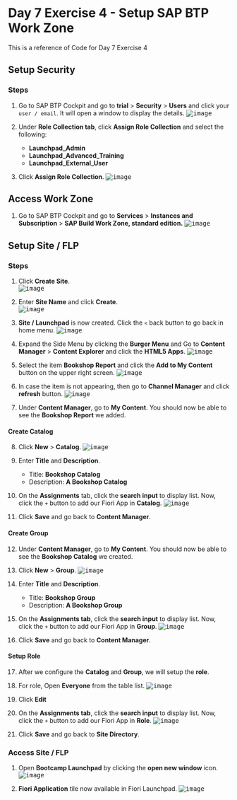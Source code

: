 # Day 7 Exercise 4 - Setup SAP BTP Work Zone
This is a reference of Code for Day 7 Exercise 4

## Setup Security
### Steps
1. Go to SAP BTP Cockpit and go to **trial** > **Security** > **Users** and click your `user / email`. It will open a window to display the details.
<kbd> ![image](https://github.com/takaobaltazar/sap-capm-bookshop/assets/9301953/adf925c5-d112-46a9-9442-fc6aa4502dec) </kbd> <br>   

2. Under **Role Collection tab**, click **Assign Role Collection** and select the following:
    - **Launchpad_Admin**
    - **Launchpad_Advanced_Training**
    - **Launchpad_External_User**
3. Click **Assign Role Collection**.
<kbd> ![image](https://github.com/takaobaltazar/sap-capm-bookshop/assets/9301953/313a7e0b-e34c-4b04-90aa-b0ef4057e936) </kbd>

## Access Work Zone
1. Go to SAP BTP Cockpit and go to **Services** > **Instances and Subscription** > **SAP Build Work Zone, standard edition.**
<kbd> ![image](https://github.com/takaobaltazar/sap-capm-bookshop/assets/9301953/4e3d7b85-1874-4982-94bd-7140c3130223) </kbd>

## Setup Site / FLP
### Steps
1. Click **Create Site**.               
<kbd> ![image](https://github.com/takaobaltazar/sap-capm-bookshop/assets/9301953/cc932fd2-4aa0-4e1f-a7d6-998330ce75bf) </kbd>

2. Enter **Site Name** and click **Create**.   
<kbd> ![image](https://github.com/takaobaltazar/sap-capm-bookshop/assets/9301953/2f7be54c-9956-4613-a752-8b839a51871b) </kbd>

3. **Site / Launchpad** is now created. Click the `<` back button to go back in home menu.
<kbd> ![image](https://github.com/takaobaltazar/sap-capm-bookshop/assets/9301953/179dcfdd-52ea-41ff-bde8-9fd7a399a602) </kbd>

4. Expand the Side Menu by clicking the **Burger Menu** and Go to **Content Manager** > **Content Explorer** and click the **HTML5 Apps**.
<kbd> ![image](https://github.com/takaobaltazar/sap-capm-bookshop/assets/9301953/671b5e12-e619-4782-bfe5-e27d6be60883) </kbd>

5. Select the item **Bookshop Report** and click the **Add to My Content** button on the upper right screen.
<kbd> ![image](https://github.com/takaobaltazar/sap-capm-bookshop/assets/9301953/a3617cda-1e39-4e4d-92d9-3edd77906e28) </kbd>

6. In case the item is not appearing, then go to **Channel Manager** and click **refresh** button.
<kbd> ![image](https://github.com/takaobaltazar/sap-capm-bookshop/assets/9301953/bafe46ee-2964-4fdb-a41e-d6e2cc90925c) </kbd>

7. Under **Content Manager**, go to **My Content**. You should now be able to see the **Bookshop Report** we added.

#### Create Catalog
8. Click **New** > **Catalog**.
<kbd> ![image](https://github.com/takaobaltazar/sap-capm-bookshop/assets/9301953/0e3edad4-f752-42f9-9ffb-f737765c694c) </kbd>

9. Enter **Title** and **Description**.
    - Title: **Bookshop Catalog**
    - Description: **A Bookshop Catalog**
10. On the **Assignments** tab, click the **search input** to display list. Now, click the `+` button to add our Fiori App in **Catalog**.
<kbd> ![image](https://github.com/takaobaltazar/sap-capm-bookshop/assets/9301953/39ecb6c2-cac5-4cac-bbf9-24cb03324bcd) </kbd>

11. Click **Save** and go back to **Content Manager**.

#### Create Group
12. Under **Content Manager**, go to **My Content**. You should now be able to see the **Bookshop Catalog** we created.
13. Click **New** > **Group**.
<kbd> ![image](https://github.com/takaobaltazar/sap-capm-bookshop/assets/9301953/2da93321-b66c-46d0-963d-be6bf686007b) </kbd>

14. Enter **Title** and **Description**.
    - Title: **Bookshop Group**
    - Description: **A Bookshop Group**
15. On the **Assignments tab**, click the **search input** to display list. Now, click the `+` button to add our Fiori App in **Group**.
<kbd> ![image](https://github.com/takaobaltazar/sap-capm-bookshop/assets/9301953/8e7cd2d5-bac6-401e-8fd7-4b0dc40c2e3e) </kbd>

16. Click **Save** and go back to **Content Manager**.

#### Setup Role
17. After we configure the **Catalog** and **Group**, we will setup the **role**.
18. For role, Open **Everyone** from the table list. 
<kbd> ![image](https://github.com/takaobaltazar/sap-capm-bookshop/assets/9301953/41c0826e-6cf6-4dca-bdc2-9ff3acb5de2b) </kbd>

19. Click **Edit**
20. On the **Assignments tab**, click the **search input** to display list. Now, click the `+` button to add our Fiori App in **Role**.
<kbd> ![image](https://github.com/takaobaltazar/sap-capm-bookshop/assets/9301953/dce3c796-5f31-4b46-b01e-d291e9101352) </kbd>

21. Click **Save** and go back to **Site Directory**.

### Access Site / FLP
1. Open **Bootcamp Launchpad** by clicking the **open new window** icon.
<kbd> ![image](https://github.com/takaobaltazar/sap-capm-bookshop/assets/9301953/91ce2738-05df-43f7-affa-222d84fb97ba) </kbd>

2. **Fiori Application** tile now available in Fiori Launchpad.
<kbd> ![image](https://github.com/takaobaltazar/sap-capm-bookshop/assets/9301953/5f473b89-92ad-4360-b1e8-a6580cd07dbe) </kbd>
